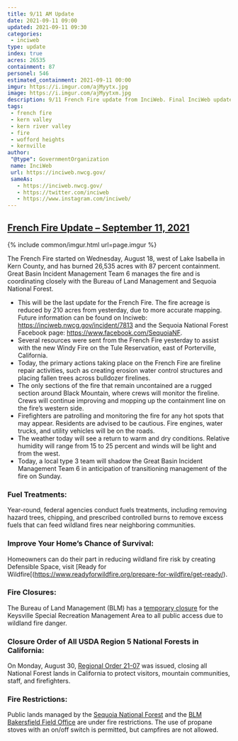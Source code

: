 ```yaml
---
title: 9/11 AM Update
date: 2021-09-11 09:00
updated: 2021-09-11 09:30
categories:
 - inciweb
type: update
index: true
acres: 26535
containment: 87
personel: 546
estimated_containment: 2021-09-11 00:00
imgur: https://i.imgur.com/ajMyytx.jpg
image: https://i.imgur.com/ajMyytxm.jpg
description: 9/11 French Fire update from InciWeb. Final InciWeb update.
tags:
 - french fire
 - kern valley
 - kern river valley
 - fire
 - wofford heights
 - kernville
author:
 "@type": GovernmentOrganization
 name: InciWeb
 url: https://inciweb.nwcg.gov/
 sameAs:
   - https://inciweb.nwcg.gov/
   - https://twitter.com/inciweb
   - https://www.instagram.com/inciweb/
---
```

## [French Fire Update – September 11, 2021](https://inciweb.nwcg.gov/incident/article/7813/65932/)

{% include common/imgur.html url=page.imgur %}

The French Fire started on Wednesday, August 18, west of Lake Isabella in Kern County, and has burned 26,535 acres with 87 percent containment. Great Basin Incident Management Team 6 manages the fire and is coordinating closely with the Bureau of Land Management and Sequoia National Forest.

- This will be the last update for the French Fire. The fire acreage is reduced by 210 acres from yesterday, due to more accurate mapping. Future information can be found on Inciweb: https://inciweb.nwcg.gov/incident/7813 and the Sequoia National Forest Facebook page: https://www.facebook.com/SequoiaNF.
- Several resources were sent from the French Fire yesterday to assist with the new Windy Fire on the Tule Reservation, east of Porterville, California.
- Today, the primary actions taking place on the French Fire are fireline repair activities, such as creating erosion water control structures and placing fallen trees across bulldozer firelines.
- The only sections of the fire that remain uncontained are a rugged section around Black Mountain, where crews will monitor the fireline. Crews will continue improving and mopping up the containment line on the fire’s western side.
- Firefighters are patrolling and monitoring the fire for any hot spots that may appear. Residents are advised to be cautious. Fire engines, water trucks, and utility vehicles will be on the roads.
- The weather today will see a return to warm and dry conditions. Relative humidity will range from 15 to 25 percent and winds will be light and from the west.
- Today, a local type 3 team will shadow the Great Basin Incident Management Team 6 in anticipation of transitioning management of the fire on Sunday.

### Fuel Treatments:
Year-round, federal agencies conduct fuels treatments, including removing hazard trees, chipping, and prescribed controlled burns to remove excess fuels that can feed wildland fires near neighboring communities.

### Improve Your Home’s Chance of Survival:
Homeowners can do their part in reducing wildland fire risk by creating Defensible Space, visit [Ready for Wildfire[(https://www.readyforwildfire.org/prepare-for-wildfire/get-ready/).

### Fire Closures:
The Bureau of Land Management (BLM) has a [temporary closure](https://www.blm.gov/sites/blm.gov/files/docs/2021-08/EMERGENCY%20CLOSURE%20ORDER%20Keysville.pdf) for the Keysville Special Recreation Management Area to all public access due to wildland fire danger.

### Closure Order of All USDA Region 5 National Forests in California:
On Monday, August 30, [Regional Order 21-07](https://www.fs.usda.gov/Internet/FSE_DOCUMENTS/fseprd949149.pdf) was issued, closing all National Forest lands in California to protect visitors, mountain communities, staff, and firefighters.

### Fire Restrictions:
Public lands managed by the [Sequoia National Forest](https://www.fs.usda.gov/Internet/FSE_DOCUMENTS/fseprd939171.pdf) and the [BLM Bakersfield Field Office](https://www.blm.gov/programs/public-safety-and-fire/fire-and-aviation/regional-info/california/fire-restrictions) are under fire restrictions. The use of propane stoves with an on/off switch is permitted, but campfires are not allowed.
